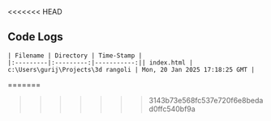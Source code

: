 <<<<<<< HEAD
## Code Logs


    | Filename | Directory | Time-Stamp |
    |:---------|:---------:|-----------:|| index.html | c:\Users\gurij\Projects\3d rangoli | Mon, 20 Jan 2025 17:18:25 GMT |
=======

>>>>>>> 3143b73e568fc537e720f6e8bedad0ffc540bf9a
